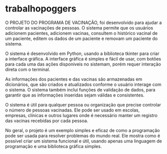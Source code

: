 # trabalhopoggers

O PROJETO DO PROGRAMA DE VACINAÇÃO, foi desenvolvido para ajudar a controlar as vacinações de pessoas. O sistema permite que os usuários adicionem pacientes, adicionem vacinas, consultem o histórico vacinal de um paciente, editem os dados de um paciente e removam um paciente do sistema.

O sistema é desenvolvido em Python, usando a biblioteca tkinter para criar a interface gráfica. A interface gráfica é simples e fácil de usar, com botões para cada uma das ações disponíveis no sistemam, porém requer interação direta com o terminal.

As informações dos pacientes e das vacinas são armazenadas em dicionários, que são criados e atualizados conforme o usuário interage com o sistema. O sistema também inclui funções de validação de dados, para garantir que as informações inseridas sejam válidas e consistentes.

O sistema é útil para qualquer pessoa ou organização que precise controlar o número de pessoas vacinadas. Ele pode ser usado em escolas, empresas, clínicas e outros lugares onde é necessário manter um registro das vacinas recebidas por cada pessoa.

No geral, o projeto é um exemplo simples e eficaz de como a programação pode ser usada para resolver problemas do mundo real. Ele mostra como é possível criar um sistema funcional e útil, usando apenas uma linguagem de programação e uma biblioteca gráfica simples.
